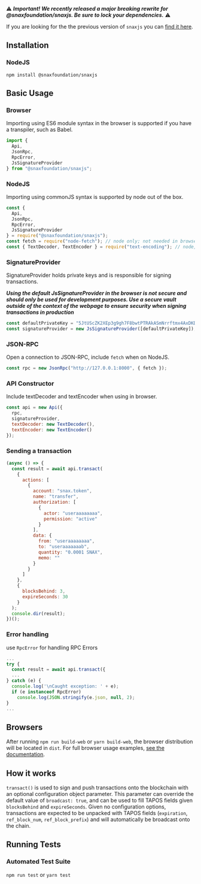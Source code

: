 ⚠️ **_Important! We recently released a major breaking rewrite for @snaxfoundation/snaxjs. Be sure to lock your dependencies._** ⚠️

If you are looking for the the previous version of `snaxjs` you can [find it here](https://github.com/SnaxFoundation/snaxjs/tree/v16.0.9).

## Installation

### NodeJS

`npm install @snaxfoundation/snaxjs`

## Basic Usage

### Browser

Importing using ES6 module syntax in the browser is supported if you have a transpiler, such as Babel.

```js
import {
  Api,
  JsonRpc,
  RpcError,
  JsSignatureProvider
} from "@snaxfoundation/snaxjs";
```

### NodeJS

Importing using commonJS syntax is supported by node out of the box.

```js
const {
  Api,
  JsonRpc,
  RpcError,
  JsSignatureProvider
} = require("@snaxfoundation/snaxjs");
const fetch = require("node-fetch"); // node only; not needed in browsers
const { TextDecoder, TextEncoder } = require("text-encoding"); // node, IE11 and IE Edge Browsers
```

### SignatureProvider

SignatureProvider holds private keys and is responsible for signing transactions.

**_Using the default JsSignatureProvider in the browser is not secure and should only be used for development purposes. Use a secure vault outside of the context of the webpage to ensure security when signing transactions in production_**

```js
const defaultPrivateKey = "5JtUScZK2XEp3g9gh7F8bwtPTRAkASmNrrftmx4AxDKD5K4zDnr"; // useraaaaaaaa
const signatureProvider = new JsSignatureProvider([defaultPrivateKey]);
```

### JSON-RPC

Open a connection to JSON-RPC, include `fetch` when on NodeJS.

```js
const rpc = new JsonRpc("http://127.0.0.1:8000", { fetch });
```

### API Constructor

Include textDecoder and textEncoder when using in browser.

```js
const api = new Api({
  rpc,
  signatureProvider,
  textDecoder: new TextDecoder(),
  textEncoder: new TextEncoder()
});
```

### Sending a transaction

```js
(async () => {
  const result = await api.transact(
    {
      actions: [
        {
          account: "snax.token",
          name: "transfer",
          authorization: [
            {
              actor: "useraaaaaaaa",
              permission: "active"
            }
          ],
          data: {
            from: "useraaaaaaaa",
            to: "useraaaaaaab",
            quantity: "0.0001 SNAX",
            memo: ""
          }
        }
      ]
    },
    {
      blocksBehind: 3,
      expireSeconds: 30
    }
  );
  console.dir(result);
})();
```

### Error handling

use `RpcError` for handling RPC Errors

```js
...
try {
  const result = await api.transact({
  ...
} catch (e) {
  console.log('\nCaught exception: ' + e);
  if (e instanceof RpcError)
    console.log(JSON.stringify(e.json, null, 2);
}
...
```

## Browsers

After running `npm run build-web` or `yarn build-web`, the browser distribution will be located in `dist`. For full browser usage examples, [see the documentation](https://snax.github.io/@snaxfoundation/snaxjs/static/3.-Browsers.html).

## How it works

`transact()` is used to sign and push transactions onto the blockchain with an optional configuration object parameter. This parameter can override the default value of `broadcast: true`, and can be used to fill TAPOS fields given `blocksBehind` and `expireSeconds`. Given no configuration options, transactions are expected to be unpacked with TAPOS fields (`expiration`, `ref_block_num`, `ref_block_prefix`) and will automatically be broadcast onto the chain.

## Running Tests

### Automated Test Suite

`npm run test` or `yarn test`
